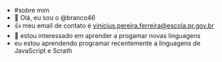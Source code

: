 - #sobre mim 
- 👋 Olá, eu sou o @branco46
- 👍 meu email de contato é vinicius.pereira.ferreira@escola.pr.gov.br
- 👀 estou interessado em aprender a progamar novas linguagens
- eu estou aprendendo programar recentemente a linguagens de JavaScript e Scrath
